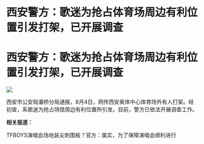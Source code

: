 # 西安警方：歌迷为抢占体育场周边有利位置引发打架，已开展调查

# 西安警方：歌迷为抢占体育场周边有利位置引发打架，已开展调查

![](https://inews.gtimg.com/news_bt/Oxg-O5BaNCkTt9KWk2S2qoUvEVWgZXJSu9m8sf1l6fJBcAA/1000)

西安市公安局灞桥分局通报，8月4日，网传西安奥体中心体育场外有人打架。经初查，系歌迷为抢占场馆周边有利位置所引发。目前，警方已依法开展调查工作。

**相关报道：**

TFBOYS演唱会场地装尖刺围板？官方：属实，为了保障演唱会顺利进行

